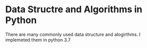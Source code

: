 # Data Structre and Algorithms in Python

There are many commonly used data structure and alogirthms.
I implemeted them in python 3.7 
